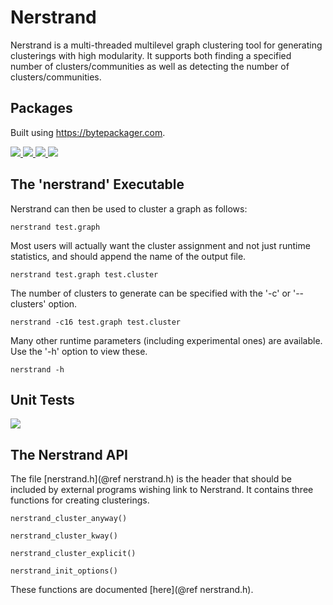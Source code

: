 Nerstrand
=========

Nerstrand is a multi-threaded multilevel graph clustering tool for generating
clusterings with high modularity. It supports both finding a specified number
of clusters/communities as well as detecting the number of
clusters/communities. 


Packages
--------

Built using https://bytepackager.com.

<a href="releases">
  <img src="https://bytepackager.com/badge/gEPXg1r6DT59igo13Ccz95V_zQ0/status.svg"/>
</a>

<a href="releases">
  <img src="https://bytepackager.com/badge/-ykopJ0qnxvKkqPSGNjPZeVQBx0/status.svg"/>
</a>

<a href="releases">
  <img src="https://bytepackager.com/badge/XHIOUC5VWvlXNDxx-wyT6KJufm8/status.svg"/>
</a>

<a href="releases">
  <img src="https://bytepackager.com/badge/BC6x6lxhg_EyWzdehbUlrwUYb8Q/status.svg"/>
</a>


The 'nerstrand' Executable
--------------------------

Nerstrand can then be used to cluster a graph as follows:

    nerstrand test.graph


Most users will actually want the cluster assignment and not just runtime
statistics, and should append the name of the output file.

    nerstrand test.graph test.cluster 


The number of clusters to generate can be specified with the '-c' or 
'--clusters' option.

    nerstrand -c16 test.graph test.cluster


Many other runtime parameters (including experimental ones) are available. Use 
the '-h' option to view these.

    nerstrand -h
    


Unit Tests
----------

<a href="https://travis-ci.org/dlasalle/nerstrand">
  <img src="https://travis-ci.org/dlasalle/nerstrand.svg?branch=master"/>
</a>



The Nerstrand API
-----------------

The file [nerstrand.h](@ref nerstrand.h) is the header that should be included
by external programs wishing link to Nerstrand. It contains three functions for
creating clusterings.


    nerstrand_cluster_anyway()

    nerstrand_cluster_kway()   

    nerstrand_cluster_explicit()

    nerstrand_init_options()


These functions are documented [here](@ref nerstrand.h).

